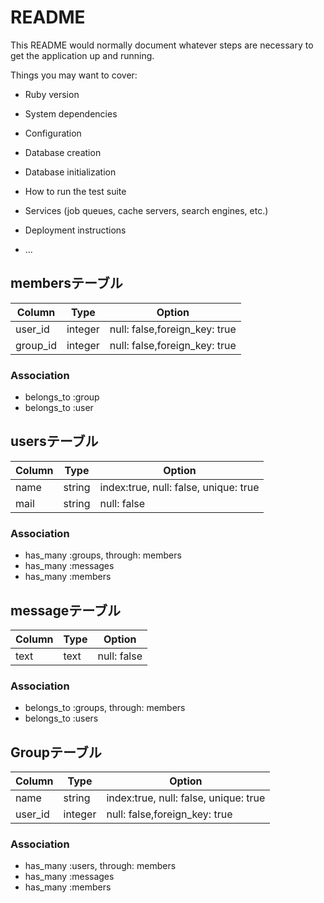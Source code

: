 # README

This README would normally document whatever steps are necessary to get the
application up and running.

Things you may want to cover:

* Ruby version

* System dependencies

* Configuration

* Database creation

* Database initialization

* How to run the test suite

* Services (job queues, cache servers, search engines, etc.)

* Deployment instructions

* ...

## membersテーブル
|Column|Type|Option|
|------|----|------|
|user_id|integer|null: false,foreign_key: true|
|group_id|integer|null: false,foreign_key: true|

### Association
- belongs_to :group
- belongs_to :user

## usersテーブル
|Column|Type|Option|
|------|----|------|
|name|string|index:true, null: false, unique: true|
|mail|string|null: false|

### Association
- has_many :groups, through: members
- has_many :messages
- has_many :members

## messageテーブル
|Column|Type|Option|
|------|----|------|
|text|text|null: false|

### Association
- belongs_to :groups, through: members
- belongs_to :users

## Groupテーブル
|Column|Type|Option|
|------|----|------|
|name|string|index:true, null: false, unique: true|
|user_id|integer|null: false,foreign_key: true|


### Association
- has_many :users, through: members
- has_many :messages
- has_many :members